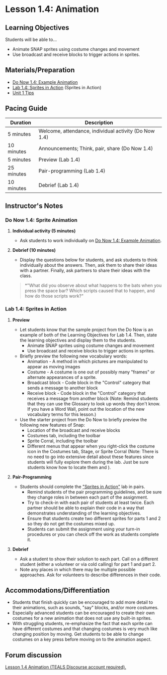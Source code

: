 <!--- REVISED -->
# Lesson 1.4: Animation

## Learning Objectives

Students will be able to...

-   Animate SNAP sprites using costume changes and movement
-   Use broadcast and receive blocks to trigger actions in sprites.  

## Materials/Preparation

-   [Do Now 1.4: Example Animation](do_now_14.md)  
-   [Lab 1.4: Sprites in Action](lab_14.md) (Sprites in Action) 
-   [Unit 1 Tips](unit_1_tips.md)

## Pacing Guide

| Duration   | Description                                   |
| ---------- | --------------------------------------------- |
| 5 minutes  | Welcome, attendance, individual activity (Do Now 1.4)|
| 10 minutes | Announcements; Think, pair, share (Do Now 1.4)  |
| 5 minutes | Preview (Lab 1.4) |
| 25 minutes | Pair-programming (Lab 1.4) |
| 10 minutes | Debrief (Lab 1.4)  |

## Instructor's Notes

### Do Now 1.4: Sprite Animation ###

1.  **Individual activity (5 minutes)** 
    - Ask students to work individually on [Do Now 1.4: Example Animation](do_now_14.md). 

2.  **Debrief (10 minutes)** 
    - Display the questions below for students, and ask students to think individually about the answers. Then, ask them to share their ideas with a partner. Finally, ask partners to share their ideas with the class. 
    >*"What did you observe about what happens to the bats when you press the space bar? Which scripts caused that to happen, and how do those scripts work?"
    

### Lab 1.4: Sprites in Action ###

1.  **Preview** 
    -  Let students know that the sample project from the Do Now is an example of both of the Learning Objectives for Lab 1.4. Then, state the learning objectives and display them to the students.
        -   Animate SNAP sprites using costume changes and movement
        -   Use broadcast and receive blocks to trigger actions in sprites. 
    -  Briefly preview the following new vocabulary words:
        - Animation - A method in which pictures are manipulated to appear as moving images
        - Costume - A costume is one out of possibly many "frames" or alternate appearances of a sprite.
        - Broadcast block - Code block in the "Control" category that sends a message to another block
        - Receive block - Code block in the "Control" category that receives a message from another block
        (Note: Remind students that they can use the Glossary to look up words they don't know. If you have a Word Wall, point out the location of the new vocabulary terms for this lesson.)
    - Use the starter project from the Do Now to briefly preview the following new features of Snap:
        - Location of the broadcast and receive blocks
        - Costumes tab, including the toolbar
        - Sprite Corral, including the toolbar
        - Different menus that appear when you right-click the costume icon in the Costumes tab, Stage, or Sprite Corral
        (Note: There is no need to go into extensive detail about these features since students will fully explore them during the lab. Just be sure students know how to locate them and ).       
    
2.  **Pair-Programming** 
    -   Students should complete the ["Sprites in Action"](lab_14.md) lab in pairs.
        -   Remind students of the pair programming guidelines, and be sure they change roles in between each part of the assignment.
        -   Try to check-in with each pair of students at least twice. Each partner should be able to explain their code in a way that demonstrates understanding of the learning objectives.
        -   Ensure that students create two different sprites for parts 1 and 2 so they do not get the costumes mixed up.
        -   Students can submit the assignment using your turn-in procedures or you can check off the work as students complete it.
        
3. **Debrief** 
    -   Ask a student to show their solution to each part. Call on a different student (either a volunteer or via cold calling) for part 1 and part 2.
    -   Note any places in which there may be multiple possible approaches. Ask for volunteers to describe differences in their code.

## Accommodations/Differentiation

-   Students that finish quickly can be encouraged to add more detail to their animations, such as sounds, "say" blocks, and/or more costumes.
-   Especially advanced students can be encouraged to create their own costumes for a new animation that does not use any built-in sprites.
-   With struggling students, re-emphasize the fact that each sprite can have different costumes and that changing costumes is very much like changing position by moving. Get students to be able to change costumes on a key press before moving on to the animation aspect.

## Forum discussion

<a href="http://forums.tealsk12.org/c/unit-1-snap-basics/lesson-1-4-animation" target="_blank">
Lesson 1.4 Animation (TEALS Discourse account required).</a>
